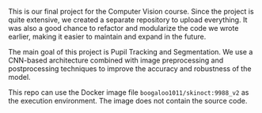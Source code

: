 This is our final project for the Computer Vision course. Since the project is quite extensive, we created a separate repository to upload everything. It was also a good chance to refactor and modularize the code we wrote earlier, making it easier to maintain and expand in the future.

The main goal of this project is Pupil Tracking and Segmentation. We use a CNN-based architecture combined with image preprocessing and postprocessing techniques to improve the accuracy and robustness of the model.

This repo can use the Docker image file `boogaloo1011/skinoct:9988_v2` as the execution environment. The image does not contain the source code.